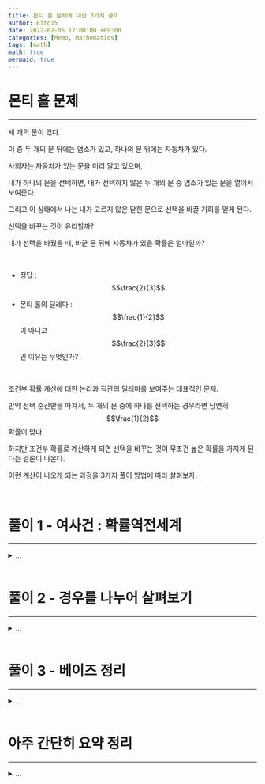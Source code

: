 ```yaml
---
title: 몬티 홀 문제에 대한 3가지 풀이
author: Rito15
date: 2022-02-05 17:00:00 +09:00
categories: [Memo, Mathematics]
tags: [math]
math: true
mermaid: true
---
```


# 몬티 홀 문제
---

세 개의 문이 있다.

이 중 두 개의 문 뒤에는 염소가 있고, 하나의 문 뒤에는 자동차가 있다.

사회자는 자동차가 있는 문을 미리 알고 있으며,

내가 하나의 문을 선택하면, 내가 선택하지 않은 두 개의 문 중 염소가 있는 문을 열어서 보여준다.

그리고 이 상태에서 나는 내가 고르지 않은 닫힌 문으로 선택을 바꿀 기회를 얻게 된다.

선택을 바꾸는 것이 유리할까?

내가 선택을 바꿨을 때, 바꾼 문 뒤에 자동차가 있을 확률은 얼마일까?

<br>

- 정답 : $$\frac{2}{3}$$

- 몬티 홀의 딜레마 : $$\frac{1}{2}$$이 아니고 $$\frac{2}{3}$$ 인 이유는 무엇인가?

<br>

조건부 확률 계산에 대한 논리과 직관의 딜레마를 보여주는 대표적인 문제.

만약 선택 순간만을 따져서, 두 개의 문 중에 하나를 선택하는 경우라면 당연히 $$\frac{1}{2}$$확률이 맞다.

하지만 조건부 확률로 계산하게 되면 선택을 바꾸는 것이 무조건 높은 확률을 가지게 된다는 결론이 나온다.

이런 계산이 나오게 되는 과정을 3가지 풀이 방법에 따라 살펴보자.

<br>



# 풀이 1 - 여사건 : 확률역전세계
---

<details>
<summary markdown="span">
...
</summary>

<br>

내가 처음에 어떤 문을 고르든, 그 문 뒤에 자동차가 있을 확률은 $$\frac{1}{3}$$이다.

그리고 염소가 있을 확률은 $$\frac{2}{3}$$이다.

<br>

그리고 사회자는 이미 자동차의 위치를 알고 있으므로

내가 첫 번째 선택을 한 상태에서,

내가 고르지 않은 문 중에서 '반드시' 염소가 있는 문을 열어준다.

<br>

이제 나는 선택을 바꿀 기회를 얻게 되는데,

내가 처음에 자동차가 있는 문을 골랐을 확률은 $$\frac{1}{3}$$이다.

내가 처음에 염소가 있는 문을 골랐을 확률은 $$\frac{2}{3}$$이다.

<br>

그런데 선택을 바꾸게 된다면

내가 처음에 자동차가 있는 문을 골랐다면 선택을 바꾼 후 '반드시' 염소가 있는 문을 고르게 되고

내가 처음에 염소가 있는 문을 골랐다면 선택을 바꾼 후 '반드시' 자동차가 있는 문을 고르게 된다.

<br>

이제 다시 확률을 계산해보면

만약 내가 선택을 바꾼다는 행위가 전제되었을 때,

'내가 선택한 문 뒤에 자동차가 있을 확률($$\frac{1}{3}$$)'이었던 것은

'내가 선택한 문 뒤에 염소가 있을 확률($$\frac{2}{3}$$)'이 되어버리고

반대로 

'내가 선택한 문 뒤에 염소가 있을 확률($$\frac{2}{3}$$)'이었던 것은

'내가 선택한 문 뒤에 자동차가 있을 확률($$\frac{1}{3}$$)'이 되어버린다.

<br>

다시 정확히 정의해보자면

'내가 처음에 자동차를 고르고 선택을 바꿔서 염소를 얻게 되는 확률'은

'처음에 염소를 고르고 선택을 유지해서 염소를 얻게 되는 확률'인 $$\frac{2}{3}$$과 동일하고,

'내가 처음에 염소를 고르고 선택을 바꿔서 자동차를 얻게 되는 확률'은

'처음에 자동차를 고르고 선택을 유지해서 자동차를 얻게 되는 확률'인 $$\frac{1}{3}$$과 동일하다.

<br>

따라서 '선택을 바꾸는 행위'는 '초기 사건의 확률'과 '초기 사건의 여사건의 확률'을 서로 뒤집어버리는 역할을 하기 때문에

결국 선택을 바꾸는것이 유리하다.

<br>

어떻게 이것이 가능할까?

1. 사회자가 미리 자동차의 위치를 알고 있고,

2. 초기 선택 후, 내가 선택하지 않은 문 중에서 '반드시' 염소가 있는 문을 열어준다.

이렇게 두 가지 전제가 있기에 가능하다.

<br>

만약 3개의 문이 아니라 100개의 문이 있다고 가정하자.

내가 하나를 선택했을 때, 사회자는 내가 선택하지 않은 99개의 문에서 염소가 있는 98개의 문을 열어줄 것이다.

그리고 나는 내 선택을 유지할지, 내가 고르지 않은 문으로 선택을 바꿀지 고민하게 된다.

여기서도 만약 내가 선택을 바꾸게 된다면,

자동차의 확률($$\frac{1}{100}$$)은 염소의 확률($$\frac{99}{100}$$)로 역전되어 버리므로

선택을 바꾸는 것이 유리하다.

<br>

결국 핵심을 정리하자면 이렇다.

사회자가 미리 정답을 알고 있고, 내가 선택한 문을 제외한 문 중에서 '반드시 염소가 있는 문을 열어주기 때문'에

내가 선택을 바꾸는 것은 말 그대로 '내가 최초 선택했을 때의 확률에 대한 여사건을 고르는 것'이 되어버린다.

문이 3개면 $$1 - \frac{1}{3} = \frac{2}{3}$$,

문이 100개면 $$1 - \frac{1}{100} = \frac{99}{100}$$가 된다.

</details>

<br>


# 풀이 2 - 경우를 나누어 살펴보기
---

<details>
<summary markdown="span">
...
</summary>

<br>

이번에는 구체적인 사건의 경우를 나누어 모두 확인해보자.

세 개의 문을 순서대로 A, B, C라고 한다.

A에는 자동차가 있고, B와 C에는 염소가 있다.

<br>

두 가지 선행 사건으로 나누어 경우의 수를 살펴볼 것이다.

1. 선택을 바꾸지 않은 경우
2. 선택을 바꾼 경우

<br>

그리고 다음을 확인하게 된다.

'선행 사건이 결정된 상태에서, 내 최초 선택에 대한 당첨 확률'

<br>

일단 우선은 선택을 바꾸지 않은 경우를 살펴보자.

선택을 바꾸지 않으면 사회자가 어떤 문을 열어주든 확률에 개입하지 않기 때문에, 정답만을 바로 살펴볼 수 있다.

<br>

A를 골랐을 경우, 당첨이다.

B를 골랐을 경우, 당첨이 아니다.

C를 골랐을 경우, 당첨이 아니다.

따라서 선택을 바꾸지 않았을 때의 당첨 확률은 $$\frac{1}{3}$$이다.

<br>

이번에는 선택을 바꾸는 경우를 살펴본다.

A를 골랐을 경우, 사회자는 B 또는 C를 열어서 보여준다.

그리고 나는 사회자가 열어주지 않은 나머지 문(B 또는 C)으로 선택을 바꾸게 되는데,

당첨되지 않는다.

<br>

B를 골랐을 경우, 사회자는 C를 열어서 보여준다.

그리고 나는 A로 선택을 바꾸게 되고, 당첨이다.

<br>

C를 골랐을 경우, 사회자는 B를 열어서 보여준다.

그리고 나는 A로 선택을 바꾸게 되고, 당첨이다.

따라서 선택을 바꿨을 때의 당첨 확률은 $$\frac{2}{3}$$가 되는 것이다.

<br>

이 때, 조건부 확률에 대해 정확히 기술해볼 필요가 있다.

여기서 '당첨 확률'이 의미하는 것은 다음과 같다.

'선택을 바꾸거나 바꾸지 않았을 때, 내 최초 선택에 따른 당첨 확률'

<br>

따라서 '선택을 바꾸거나 바꾸지 않는 것'이 선제 조건이 되는 것이고,

우리가 결국 계산하게 되는 것은 단순히 '내 최초 선택에 따른 당첨 확률'이 아니라

1. '선택을 바꾸지 않았을 때' 내 최초 선택에 따른 당첨 확률
2. '선택을 바꿨을 때' 내 최초 선택에 따른 당첨 확률

이 중에서 2번에 대한 확률(조건부 확률)인 것이다.

<br>

'내가 선택을 바꿨을 때, 바꾼 문 뒤에 자동차가 있을 확률은 얼마일까?'

우리는 이 문장 자체를 독립 확률($$P(A)$$)이 아닌 조건부 확률($$P(A \mid B)$$)로 해석해야 했던 것이다.

이 문장이 조건부 확률을 의미한다는 것을 이해하지 못한다면

이 문제의 정답이 $$\frac{2}{3}$$라는 것을 결코 이해하지 못할 수 있기에 어려운 문제다.

</details>

<br>


# 풀이 3 - 베이즈 정리
---

<details>
<summary markdown="span">
...
</summary>

<br>

내가 문 A를 선택했을 때의 상황을 가정하고 베이즈 정리를 이용해 조건부 확률을 계산해보자.

우선, 각 확률에 대해 정의하자면 다음과 같다.

<br>

$$P(A)$$ = A에 자동차가 있을 확률 = $$\frac{1}{3}$$

$$P(B)$$ = A에 자동차가 있을 확률 = $$\frac{1}{3}$$

$$P(C)$$ = C에 자동차가 있을 확률 = $$\frac{1}{3}$$

$$P(M_A)$$ = 진행자가 A를 열어서 염소를 보여줄 확률 = 0

$$P(M_B)$$ = 진행자가 B를 열어서 염소를 보여줄 확률 = $$\frac{1}{2}$$

$$P(M_C)$$ = 진행자가 C를 열어서 염소를 보여줄 확률 = $$\frac{1}{2}$$

<br>

진행자는 문 B 또는 C를 열어서 염소를 보여줄 것이다.

문 B를 열어 염소를 보여주는 상황과 문 C를 열어 염소를 보여주는 상황은

서로 동일한 확률 분포를 갖게될 것이므로,

둘 중 한가지 상황에 대해서만 해석해도 충분하다.

따라서 문 B를 열어 염소를 보여주는 상황을 가정하여 해석해보자.

<br>

진행자가 문 B를 열어서 염소를 보여주었다는 사건이 선행 사건이 된다.

따라서 계산해야 할 조건부 확률은 다음과 같다.

<br>

$$P(A \mid M_B)$$　

= 진행자가 B를 열어서 염소를 보여주었을 때, A에 자동차가 있을 확률

= 최초에 A를 선택했고, 선택을 바꾸지 않은 경우 당첨될 확률

<br>

$$P(C \mid M_B)$$　

= 진행자가 B를 열어서 염소를 보여주었을 때, C에 자동차가 있을 확률

= 최초에 A를 선택했고, 선택을 바꾼 경우 당첨될 확률

<br>

$$P(A \mid M_B)$$를 계산해보자.

베이즈 정리에 의해,

$$P(A \mid M_B) = \frac{P(M_B \mid A) \cdot P(A)}{P(M_B)}$$ 이다.

<br>

$$P(M_B \mid A)$$ = A에 자동차가 있을 때 진행자가 B를 열어줄 확률 = $$\frac{1}{2}$$

$$P(A) = \frac{1}{3}$$　

$$P(M_B) = \frac{1}{2}$$　

이므로

$$( \frac{1}{2} \cdot \frac{1}{3}) / \frac{1}{2} = \frac{1}{3}$$이다.

<br>

$$P(C \mid M_B)$$를 계산해보자.

베이즈 정리에 의해,

$$P(C \mid M_B) = \frac{P(M_B \mid C) \cdot P(C)}{P(M_B)}$$ 이다.

<br>

$$P(M_B \mid C)$$ = C에 자동차가 있을 때 진행자가 B를 열어줄 확률 = 1

$$P(C) = \frac{1}{3}$$　

$$P(M_B) = \frac{1}{2}$$　

이므로

$$(1 \cdot \frac{1}{3}) / \frac{1}{2} = \frac{2}{3}$$이다.

<br>

따라서 다음과 같은 결론을 얻을 수 있다.

내가 문 A를 선택하고 진행자가 문 B를 열어서 염소를 보여주었다면,

1. 선택을 바꾸지 않았을 때 A에 자동차가 있을 확률 = $$\frac{1}{3}$$
2. 선택을 바꿨을 때 C에 자동차가 있을 확률 = $$\frac{2}{3}$$

</details>

<br>







# 아주 간단히 요약 정리
---

<details>
<summary markdown="span">
...
</summary>

<br>

A에는 자동차, B와 C에는 염소가 있다.

나는 아무 것도 모르고, 사회자는 어디에 뭐가 있는지 모두 알고 있다.

선택의 순간, 바꾸는 경우와 바꾸지 않는 경우로 나누어 살펴보자.

<br>

## **[1] 바꾸는 경우**

A를 골랐다면, B나 C로 바꿨을 때 모두 염소이므로 꽝.

B를 골랐다면, 사회자가 C를 보여주고 나는 A를 선택하게 되므로 당첨.

C를 골랐다면, 사회자가 B를 보여주고 나는 A를 선택하게 되므로 당첨.

<br>

## **[2] 안바꾸는 경우**

A를 고르면 당첨.

B를 고르면 꽝.

C를 고르면 꽝.

<br>

## **그래서 결론?**

안바꾸면 처음 선택할 때의 확률 그대로 $$\frac{1}{3}$$이다.

바꾸면 '처음 선택에 대한 미당첨 확률'이 '당첨 확률'로 역전되므로 $$\frac{2}{3}$$이다.

<br>

## **그럼 문이 3개가 아니고 100개, 1000개, 10000개라면?**

선택을 바꿨을 때 당첨 확률은 각각 $$\frac{99}{100}$$ $$\frac{999}{1000}$$, $$\frac{9999}{10000}$$인가요?

네.

</details>

<br>